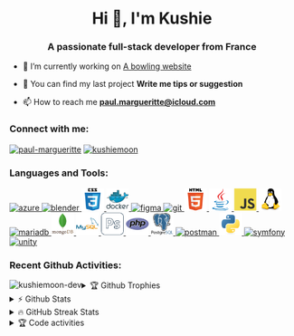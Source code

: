 <h1 align="center">Hi 👋, I'm Kushie</h1>
<h3 align="center">A passionate full-stack developer from France</h3>


- 🔭 I’m currently working on [A bowling website](https://github.com/kushiemoon-dev/)

- 🤝 You can find my last project **Write me tips or suggestion**

- 📫 How to reach me **paul.margueritte@icloud.com**

<h3 align="left">Connect with me:</h3>
<p align="left">
<a href="https://linkedin.com/in/paul-margueritte" target="blank"><img align="center" src="https://raw.githubusercontent.com/rahuldkjain/github-profile-readme-generator/master/src/images/icons/Social/linked-in-alt.svg" alt="paul-margueritte" height="30" width="40" /></a>
<a href="https://discord.gg/kushiemoon" target="blank"><img align="center" src="https://raw.githubusercontent.com/rahuldkjain/github-profile-readme-generator/master/src/images/icons/Social/discord.svg" alt="kushiemoon" height="30" width="40" /></a>
</p>

<h3 align="left">Languages and Tools:</h3>
<p align="left"> <a href="https://azure.microsoft.com/en-in/" target="_blank" rel="noreferrer"> <img src="https://www.vectorlogo.zone/logos/microsoft_azure/microsoft_azure-icon.svg" alt="azure" width="40" height="40"/> </a> <a href="https://www.blender.org/" target="_blank" rel="noreferrer"> <img src="https://download.blender.org/branding/community/blender_community_badge_white.svg" alt="blender" width="40" height="40"/> </a> <a href="https://www.w3schools.com/css/" target="_blank" rel="noreferrer"> <img src="https://raw.githubusercontent.com/devicons/devicon/master/icons/css3/css3-original-wordmark.svg" alt="css3" width="40" height="40"/> </a> <a href="https://www.docker.com/" target="_blank" rel="noreferrer"> <img src="https://raw.githubusercontent.com/devicons/devicon/master/icons/docker/docker-original-wordmark.svg" alt="docker" width="40" height="40"/> </a> <a href="https://www.figma.com/" target="_blank" rel="noreferrer"> <img src="https://www.vectorlogo.zone/logos/figma/figma-icon.svg" alt="figma" width="40" height="40"/> </a> <a href="https://git-scm.com/" target="_blank" rel="noreferrer"> <img src="https://www.vectorlogo.zone/logos/git-scm/git-scm-icon.svg" alt="git" width="40" height="40"/> </a> <a href="https://www.w3.org/html/" target="_blank" rel="noreferrer"> <img src="https://raw.githubusercontent.com/devicons/devicon/master/icons/html5/html5-original-wordmark.svg" alt="html5" width="40" height="40"/> </a> <a href="https://www.java.com" target="_blank" rel="noreferrer"> <img src="https://raw.githubusercontent.com/devicons/devicon/master/icons/java/java-original.svg" alt="java" width="40" height="40"/> </a> <a href="https://developer.mozilla.org/en-US/docs/Web/JavaScript" target="_blank" rel="noreferrer"> <img src="https://raw.githubusercontent.com/devicons/devicon/master/icons/javascript/javascript-original.svg" alt="javascript" width="40" height="40"/> </a> <a href="https://www.linux.org/" target="_blank" rel="noreferrer"> <img src="https://raw.githubusercontent.com/devicons/devicon/master/icons/linux/linux-original.svg" alt="linux" width="40" height="40"/> </a> <a href="https://mariadb.org/" target="_blank" rel="noreferrer"> <img src="https://www.vectorlogo.zone/logos/mariadb/mariadb-icon.svg" alt="mariadb" width="40" height="40"/> </a> <a href="https://www.mongodb.com/" target="_blank" rel="noreferrer"> <img src="https://raw.githubusercontent.com/devicons/devicon/master/icons/mongodb/mongodb-original-wordmark.svg" alt="mongodb" width="40" height="40"/> </a> <a href="https://www.mysql.com/" target="_blank" rel="noreferrer"> <img src="https://raw.githubusercontent.com/devicons/devicon/master/icons/mysql/mysql-original-wordmark.svg" alt="mysql" width="40" height="40"/> </a> <a href="https://www.photoshop.com/en" target="_blank" rel="noreferrer"> <img src="https://raw.githubusercontent.com/devicons/devicon/master/icons/photoshop/photoshop-line.svg" alt="photoshop" width="40" height="40"/> </a> <a href="https://www.php.net" target="_blank" rel="noreferrer"> <img src="https://raw.githubusercontent.com/devicons/devicon/master/icons/php/php-original.svg" alt="php" width="40" height="40"/> </a> <a href="https://www.postgresql.org" target="_blank" rel="noreferrer"> <img src="https://raw.githubusercontent.com/devicons/devicon/master/icons/postgresql/postgresql-original-wordmark.svg" alt="postgresql" width="40" height="40"/> </a> <a href="https://postman.com" target="_blank" rel="noreferrer"> <img src="https://www.vectorlogo.zone/logos/getpostman/getpostman-icon.svg" alt="postman" width="40" height="40"/> </a> <a href="https://www.python.org" target="_blank" rel="noreferrer"> <img src="https://raw.githubusercontent.com/devicons/devicon/master/icons/python/python-original.svg" alt="python" width="40" height="40"/> </a> <a href="https://symfony.com" target="_blank" rel="noreferrer"> <img src="https://symfony.com/logos/symfony_black_03.svg" alt="symfony" width="40" height="40"/> </a> <a href="https://unity.com/" target="_blank" rel="noreferrer"> <img src="https://www.vectorlogo.zone/logos/unity3d/unity3d-icon.svg" alt="unity" width="40" height="40"/> </a> </p>

<h3 align="left">Recent Github Activities:</h3>

<p><img align="left" src="https://github-readme-stats.vercel.app/api/top-langs?username=kushiemoon-dev&show_icons=true&theme=dark&locale=en&layout=compact" alt="kushiemoon-dev" /></p>


<details>
  <summary>🏆 Github Trophies</summary>
  <br>
      <p align="left"> <a href="https://github.com/ryo-ma/github-profile-trophy"><img src="https://github-profile-trophy.vercel.app/?username=kushiemoon-dev&theme=discord&column=4&margin-w=15&margin-h=15&no-bg=true" alt="paulmargueritte" /></a> </p>
</details>

<details>
  <summary>⚡ Github Stats</summary>
  <br>
    <p>&nbsp;<img align="center" src="https://github-readme-stats.vercel.app/api?username=kushiemoon-dev&show_icons=true&theme=dark&locale=en" alt="kushiemoon-dev" /></p>
</details>

<details>
  <summary>🔥 GitHub Streak Stats</summary>
  <br>
    <p><img align="center" src="https://github-readme-streak-stats.herokuapp.com/?user=kushiemoon-dev&theme=dark" alt="paulmargueritte" /></p>
</details>

<details>
  <summary>🏆 Code activities</summary>
  <br>
  
<!--START_SECTION:waka-->
![Code Time](http://img.shields.io/badge/Code%20Time-147%20hrs%203%20mins-blue)

![Profile Views](http://img.shields.io/badge/Profile%20Views-0-blue)

**🐱 My GitHub Data** 

> 📦 50.6 kB Used in GitHub's Storage 
 > 
> 💼 Opted to Hire
 > 
> 📜 6 Public Repositories 
 > 
> 🔑 13 Private Repositories 
 > 
**I'm an Early 🐤** 

```text
🌞 Morning                304 commits         █████████░░░░░░░░░░░░░░░░   36.76 % 
🌆 Daytime                432 commits         █████████████░░░░░░░░░░░░   52.24 % 
🌃 Evening                80 commits          ██░░░░░░░░░░░░░░░░░░░░░░░   09.67 % 
🌙 Night                  11 commits          ░░░░░░░░░░░░░░░░░░░░░░░░░   01.33 % 
```
📅 **I'm Most Productive on Tuesday** 

```text
Monday                   175 commits         █████░░░░░░░░░░░░░░░░░░░░   21.16 % 
Tuesday                  267 commits         ████████░░░░░░░░░░░░░░░░░   32.29 % 
Wednesday                90 commits          ███░░░░░░░░░░░░░░░░░░░░░░   10.88 % 
Thursday                 145 commits         ████░░░░░░░░░░░░░░░░░░░░░   17.53 % 
Friday                   73 commits          ██░░░░░░░░░░░░░░░░░░░░░░░   08.83 % 
Saturday                 55 commits          ██░░░░░░░░░░░░░░░░░░░░░░░   06.65 % 
Sunday                   22 commits          █░░░░░░░░░░░░░░░░░░░░░░░░   02.66 % 
```


📊 **This Week I Spent My Time On** 

```text
🕑︎ Time Zone: Europe/Paris

💬 Programming Languages: 
HTML                     1 hr 2 mins         ███████████████░░░░░░░░░░   60.58 % 
PHP                      26 mins             ██████░░░░░░░░░░░░░░░░░░░   25.95 % 
CSS                      13 mins             ███░░░░░░░░░░░░░░░░░░░░░░   13.25 % 
JavaScript               0 secs              ░░░░░░░░░░░░░░░░░░░░░░░░░   00.22 % 

🔥 Editors: 
VS Code                  1 hr 43 mins        █████████████████████████   100.00 % 

🐱‍💻 Projects: 
base                     1 hr 15 mins        ██████████████████░░░░░░░   73.09 % 
site_web_868             26 mins             ██████░░░░░░░░░░░░░░░░░░░   25.95 % 
site                     0 secs              ░░░░░░░░░░░░░░░░░░░░░░░░░   00.96 % 

💻 Operating System: 
Linux                    1 hr 43 mins        █████████████████████████   100.00 % 
```

**I Mostly Code in PHP** 

```text
PHP                      29 repos            ███████████░░░░░░░░░░░░░░   43.94 % 
HTML                     16 repos            ██████░░░░░░░░░░░░░░░░░░░   24.24 % 
JavaScript               10 repos            ████░░░░░░░░░░░░░░░░░░░░░   15.15 % 
CSS                      8 repos             ███░░░░░░░░░░░░░░░░░░░░░░   12.12 % 
Shell                    1 repo              ░░░░░░░░░░░░░░░░░░░░░░░░░   01.52 % 
```




 Last Updated on 20/02/2025 18:45:36 UTC
<!--END_SECTION:waka-->
</a> </p>
</details>



